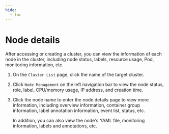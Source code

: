 ```yaml
---
hide:
  - toc
---
```


# Node details

After accessing or creating a cluster, you can view the information of each node in the cluster, including node status, labels, resource usage, Pod, monitoring information, etc.

1. On the `Cluster List` page, click the name of the target cluster.

    

2. Click `Node Management` on the left navigation bar to view the node status, role, label, CPU/memory usage, IP address, and creation time.

    

3. Click the node name to enter the node details page to view more information, including overview information, container group information, label annotation information, event list, status, etc.

    

    In addition, you can also view the node's YAML file, monitoring information, labels and annotations, etc.

    